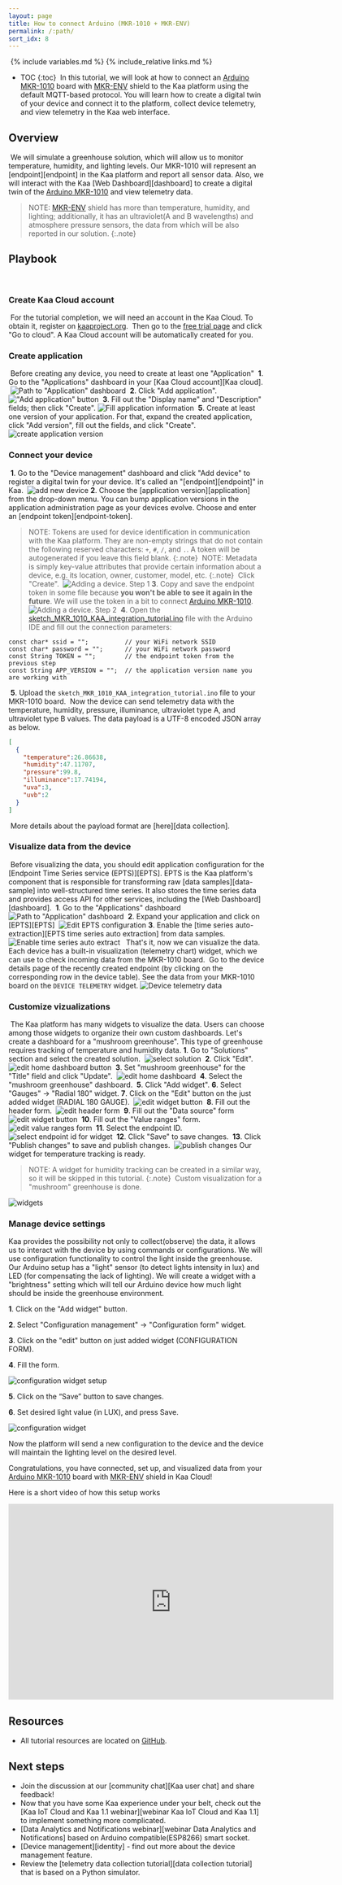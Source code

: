 ```yaml
---
layout: page
title: How to connect Arduino (MKR-1010 + MKR-ENV)
permalink: /:path/
sort_idx: 8
---
```

​
{% include variables.md %}
{% include_relative links.md %}
​
* TOC
{:toc}
​
In this tutorial, we will look at how to connect an [Arduino MKR-1010][MKR-1010] board with [MKR-ENV][MKR-ENV-Shield] shield to the Kaa platform using the default MQTT-based protocol.
You will learn how to create a digital twin of your device and connect it to the platform, collect device telemetry, and view telemetry in the Kaa web interface.
​
​
## Overview
​
We will simulate a greenhouse solution, which will allow us to monitor temperature, humidity, and lighting levels.
Our MKR-1010 will represent an [endpoint][endpoint] in the Kaa platform and report all sensor data.
Also, we will interact with the Kaa [Web Dashboard][dashboard] to create a digital twin of the [Arduino MKR-1010][MKR-1010] and view telemetry data.
​
> NOTE: [MKR-ENV][MKR-ENV-Shield] shield has more than temperature, humidity, and lighting; additionally, it has an ultraviolet(A and B wavelengths) and atmosphere pressure sensors, the data from which will be also reported in our solution.
{:.note}
​
​
## Playbook
​
### Create Kaa Cloud account
​
For the tutorial completion, we will need an account in the Kaa Cloud.
To obtain it, register on [kaaproject.org][kaaproject.org].
​
Then go to the [free trial page][Kaa cloud free trial] and click "Go to cloud". A Kaa Cloud account will be automatically created for you.
​
​
### Create application
​
Before creating any device, you need to create at least one "Application" 
​
**1**. Go to the "Applications" dashboard in your [Kaa Cloud account][Kaa cloud].
​
![Path to "Application" dashboard](attach/img/path_to_application.png)
​
**2**. Click "Add application".
​
!["Add application" button](attach/img/add_application_button.png)
​
**3**. Fill out the "Display name" and "Description" fields; then click "Create".
​
![Fill application information](attach/img/fill_application_info.png)
​
**5**. Create at least one version of your application. 
For that, expand the created application, click "Add version", fill out the fields, and click "Create".
​
![create application version](attach/img/create_new_application_version.png)
​
​
### Connect your device
​
**1**. Go to the "Device management" dashboard and click "Add device" to register a digital twin for your device. 
It's called an "[endpoint][endpoint]" in Kaa.
​
![add new device](attach/img/add_new_device.png)
​
**2**. Choose the [application version][application] from the drop-down menu.
You can bump application versions in the application administration page as your devices evolve.
Choose and enter an [endpoint token][endpoint-token].
​
> NOTE: Tokens are used for device identification in communication with the Kaa platform.
They are non-empty strings that do not contain the following reserved characters: `+`, `#`, `/`, and `.`.
A token will be autogenerated if you leave this field blank.
{:.note}
​
> NOTE: Metadata is simply key-value attributes that provide certain information about a device, e.g. its location, owner, customer, model, etc.
{:.note}
​
Click "Create".
​
![Adding a device. Step 1](attach/img/setup_new_device.png)
​
**3**. Copy and save the endpoint token in some file because **you won't be able to see it again in the future**.
We will use the token in a bit to connect [Arduino MKR-1010][MKR-1010].
​
![Adding a device. Step 2](attach/img/save_davice_token.png)
​
**4**. Open the [sketch_MKR_1010_KAA_integration_tutorial.ino][code-url] file with the Arduino IDE and fill out the connection parameters:
​
```
const char* ssid = "";          // your WiFi network SSID
const char* password = "";      // your WiFi network password
const String TOKEN = "";        // the endpoint token from the previous step
const String APP_VERSION = "";  // the application version name you are working with
```
​
**5**. Upload the `sketch_MKR_1010_KAA_integration_tutorial.ino` file to your MKR-1010 board.
​
Now the device can send telemetry data with the temperature, humidity, pressure, illuminance, ultraviolet type A, and ultraviolet type B values.
The data payload is a UTF-8 encoded JSON array as below.
​
```json
[
  {
    "temperature":26.86638,
    "humidity":47.11707,
    "pressure":99.8,
    "illuminance":17.74194,
    "uva":3,
    "uvb":2
  }
]
```
​
More details about the payload format are [here][data collection].
​
​
### Visualize data from the device
​
Before visualizing the data, you should edit application configuration for the [Endpoint Time Series service (EPTS)][EPTS].
EPTS is the Kaa platform's component that is responsible for transforming raw [data samples][data-sample] into well-structured time series.
It also stores the time series data and provides access API for other services, including the [Web Dashboard][dashboard].
​
**1**. Go to the "Applications" dashboard
​
![Path to "Application" dashboard](attach/img/path_to_application.png)
​
**2**. Expand your application and click on [EPTS][EPTS] 
​
![Edit EPTS configuration](attach/img/open_EPTS.png)
​
**3**. Enable the [time series auto-extraction][EPTS time series auto extraction] from data samples.
​
![Enable time series auto extract](attach/img/EPTS_enable_autoextract.png)
​
​
That's it, now we can visualize the data.
​
Each device has a built-in visualization (telemetry chart) widget, which we can use to check incoming data from the MKR-1010 board. 
​
Go to the device details page of the recently created endpoint (by clicking on the corresponding row in the device table).
See the data from your MKR-1010 board on the `DEVICE TELEMETRY` widget.
​
![Device telemetry data](attach/img/telemetry_widget.png)
​
​
### Customize vizualizations
​
The Kaa platform has many widgets to visualize the data. Users can choose among those widgets to organize their own custom dashboards.
​
Let's create a dashboard for a "mushroom greenhouse". This type of greenhouse requires tracking of temperature and humidity data.
​
**1**. Go to "Solutions" section and select the created solution.
​
![select solution](attach/img/select_solution.png)
​
**2**. Click "Edit".
​
![edit home dashboard button](attach/img/edit_home_dashboard_button.png)
​
**3**. Set "mushroom greenhouse" for the "Title" field and click "Update". 
​
![edit home dashboard](attach/img/edit_home_dasboard_info.png)
​
**4**. Select the "mushroom greenhouse" dashboard.
​
**5**. Click "Add widget".
​
**6**. Select "Gauges" -> "Radial 180" widget.
​
**7**. Click on the "Edit" button on the just added widget (RADIAL 180 GAUGE).
​
![edit widget button](attach/img/widget_edit_button.png)
​
**8**. Fill out the header form. 
​
![edit header form](attach/img/header_widget_settings.png)
​
**9**. Fill out the "Data source" form 
​
![edit widget button](attach/img/edit_datasource_for_widget.png)
​
**10**. Fill out the "Value ranges" form.
​
![edit value ranges form](attach/img/edit_values_form_for_widget.png)
​
**11**. Select the endpoint ID. 
​
![select endpoint id for widget](attach/img/select_endpoint_id_for_widget.png)
​
**12**. Click "Save" to save changes. 
​
**13**. Click "Publish changes" to save and publish changes.
​
![publish changes](attach/img/publish_dashboard_changes.png)
​
Our widget for temperature tracking is ready.
​
> NOTE: A widget for humidity tracking can be created in a similar way, so it will be skipped in this tutorial.
{:.note}
​
Custom visualization for a "mushroom" greenhouse is done.

![widgets](attach/img/widgets.png)


### Manage device settings

Kaa provides the possibility not only to collect(observe) the data, it allows us to interact with the device by using commands or configurations. 
We will use configuration functionality to control the light inside the greenhouse. 
Our Arduino setup has a "light" sensor (to detect lights intensity in lux) and LED (for compensating the lack of lighting). 
We will create a widget with a "brightness" setting which will tell our Arduino device how much light should be inside the greenhouse environment.

**1**. Click on the "Add widget" button.

**2**. Select "Configuration management" -> "Configuration form" widget.

**3**. Click on the "edit" button on just added widget (CONFIGURATION FORM).

**4**. Fill the form.

![configuration widget setup](attach/img/setup_configuration_widget.png)

**5**. Click on the “Save” button to save changes.

**6**. Set desired light value (in LUX), and press Save.

![configuration widget](attach/img/configuration_widget.png)

Now the platform will send a new configuration to the device and the device will maintain the lighting level on the desired level.



Congratulations, you have connected, set up, and visualized data from your [Arduino MKR-1010][MKR-1010] board with [MKR-ENV][MKR-ENV-Shield] shield in Kaa Cloud!

Here is a short video of how this setup works

<div align="center">
  <iframe width="640" height="385" src="https://www.youtube.com/embed/YKK5XXFX1x0?rel=0" frameborder="0"
          allow="accelerometer; autoplay; encrypted-media; gyroscope; picture-in-picture" allowfullscreen></iframe>
</div>


## Resources

* All tutorial resources are located on [GitHub][code-url].


## Next steps

- Join the discussion at our [community chat][Kaa user chat] and share feedback!
- Now that you have some Kaa experience under your belt, check out the [Kaa IoT Cloud and Kaa 1.1 webinar][webinar Kaa IoT Cloud and Kaa 1.1] to implement something more complicated.
- [Data Analytics and Notifications webinar][webinar Data Analytics and Notifications] based on Arduino compatible(ESP8266) smart socket.
- [Device management][identity] - find out more about the device management feature.
- Review the [telemetry data collection tutorial][data collection tutorial] that is based on a Python simulator.


[code-url]:                 https://github.com/kaaproject/kaa/tree/master/doc/Tutorials/connect-arduino-mkr-1010-to-kaa-platform/attach/code
[arduino-ide]:              https://www.arduino.cc/en/Main/Software
[MKR-1010]:                 https://www.arduino.cc/en/Guide/MKRWiFi1010
[MKR-ENV-Shield]:           https://www.arduino.cc/en/Guide/MKRENVShield
[Kaa cloud free trial]:     https://www.kaaproject.org/free-trial
[kaaproject.org]:      https://www.kaaproject.org

